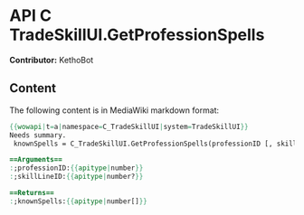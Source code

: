 # API C TradeSkillUI.GetProfessionSpells

**Contributor:** KethoBot

## Content

The following content is in MediaWiki markdown format:

```mediawiki
{{wowapi|t=a|namespace=C_TradeSkillUI|system=TradeSkillUI}}
Needs summary.
 knownSpells = C_TradeSkillUI.GetProfessionSpells(professionID [, skillLineID])

==Arguments==
:;professionID:{{apitype|number}}
:;skillLineID:{{apitype|number?}}

==Returns==
:;knownSpells:{{apitype|number[]}}
```